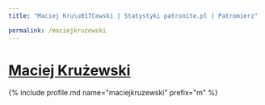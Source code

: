 ```yaml
---
title: "Maciej Kru\u017Cewski | Statystyki patronite.pl | Patromierz"

permalink: /maciejkruzewski
---
```


# [Maciej Krużewski](https://patronite.pl/maciejkruzewski)

{% include profile.md name="maciejkruzewski" prefix="m" %}
